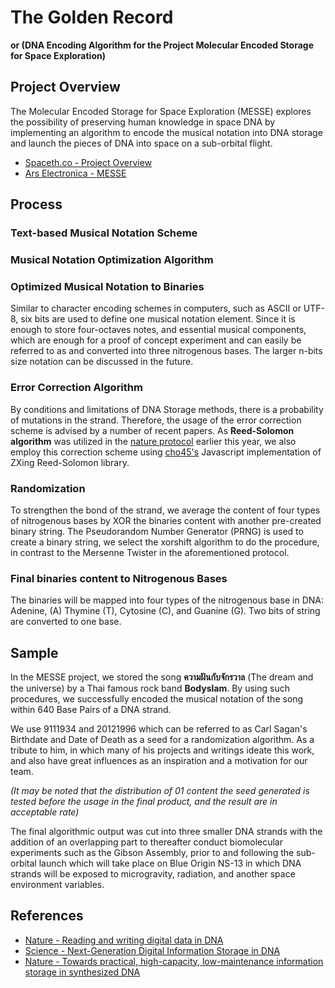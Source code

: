 # The Golden Record
**or (DNA Encoding Algorithm for the Project Molecular Encoded Storage for Space Exploration)**

## Project Overview
The Molecular Encoded Storage for Space Exploration (MESSE) explores the possibility of preserving human knowledge in space DNA by implementing an algorithm to encode the musical notation into DNA storage and launch the pieces of DNA into space on a sub-orbital flight.

- [Spaceth.co - Project Overview](https://spaceth.co/messe/)
- [Ars Electronica - MESSE](https://ars.electronica.art/keplersgardens/messe/)

## Process
### Text-based Musical Notation Scheme


### Musical Notation Optimization Algorithm

### Optimized Musical Notation to Binaries
Similar to character encoding schemes in computers, such as ASCII or UTF-8, six bits are used to define one musical notation element. Since it is enough to store four-octaves notes, and essential musical components, which are enough for a proof of concept experiment and can easily be referred to as and converted into three nitrogenous bases. The larger n-bits size notation can be discussed in the future.

### Error Correction Algorithm
By conditions and limitations of DNA Storage methods, there is a probability of mutations in the strand. Therefore, the usage of the error correction scheme is advised by a number of recent papers. As **Reed-Solomon algorithm** was utilized in the [nature protocol](https://doi.org/10.1038/s41596-019-0244-5) earlier this year, we also employ this correction scheme using [cho45's](https://github.com/cho45/reedsolomon.js/) Javascript implementation of ZXing Reed-Solomon library.

### Randomization
To strengthen the bond of the strand, we average the content of four types of nitrogenous bases by XOR the binaries content with another pre-created binary string. The Pseudorandom Number Generator (PRNG) is used to create a binary string, we select the xorshift algorithm to do the procedure, in contrast to the Mersenne Twister in the aforementioned protocol.

### Final binaries content to Nitrogenous Bases
The binaries will be mapped into four types of the nitrogenous base in DNA: Adenine, (A) Thymine (T), Cytosine (C), and Guanine (G). Two bits of string are converted to one base.

## Sample
In the MESSE project, we stored the song **ความฝันกับจักรวาล** (The dream and the universe) by a Thai famous rock band **Bodyslam**. By using such procedures, we successfully encoded the musical notation of the song within 640 Base Pairs of a DNA strand.

We use 9111934 and 20121996 which can be referred to as Carl Sagan's Birthdate and Date of Death as a seed for a randomization algorithm. As a tribute to him, in which many of his projects and writings ideate this work, and also have great influences as an inspiration and a motivation for our team. 

*(It may be noted that the distribution of 01 content the seed generated is tested before the usage in the final product, and the result are in acceptable rate)*

The final algorithmic output was cut into three smaller DNA strands with the addition of an overlapping part to thereafter conduct biomolecular experiments such as the Gibson Assembly, prior to and following the sub-orbital launch which will take place on Blue Origin NS-13 in which DNA strands will be exposed to microgravity, radiation, and another space environment variables.
## References
- [Nature - Reading and writing digital data in DNA](https://doi.org/10.1038/s41596-019-0244-5)
- [Science - Next-Generation Digital Information Storage in DNA](10.1126/science.1226355)
- [Nature - Towards practical, high-capacity, low-maintenance information storage in synthesized DNA](https://doi.org/10.1038/nature11875)

